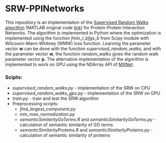 # SRW-PPINetworks


This repository is an implementation of the [Supervised Random Walks algorithm](https://cs.stanford.edu/people/jure/pubs/linkpred-wsdm11.pdf) (MATLAB original code [link](https://github.com/syllogismos/facebook-link-prediction)) for Protein-Protein Interaction Networks. The algorithm is implemented in Python where the optimization is implemented using the function *fmin_l_bfgs_b* from Scipy module with Wilcoxon-Mann-Whitney (WMW) loss function. Learning the parameter vector **w** can be done with the function *supervised_random_walks*, and with the parameter vector **w**, the function *random_walks* gives the random walk parameter vector **p**. The alternative implementation of the algorithm is implemented to work on GPU using the NDArray API of [MXNet](https://mxnet.incubator.apache.org/).

### Scipts:
- *supervised_random_walks.py* - implementation of the SRW on CPU
- *supervised_random_walks_gpu.py* - implementation of the SRW on GPU
- *train.py* - train and test the SRW algorithm
- Preprocessing scripts:
  - *find_largest_component.py*
  - *min_max_normalization.py*
  - *semanticSimilarityGoTerms.R* and *semanticSimilarityGoTerms.py* - calculation of semantic similarity of GO terms
  - *semanticSimilarityProteins.R* and *semanticSimilarityProteins.py* - calculation of semantic similarity of proteins
